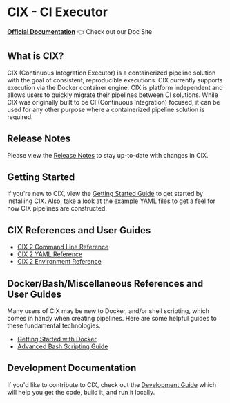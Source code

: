 # CIX - CI Executor

**[Official Documentation](https://opensource.salesforce.com/cix/)** 👈 Check out our Doc Site

## What is CIX?

CIX (Continuous Integration Executor) is a containerized pipeline solution with the goal of consistent, reproducible executions. CIX currently supports execution via the Docker container engine. CIX is platform independent and allows users to quickly migrate their pipelines between CI solutions. While CIX was originally built to be CI (Continuous Integration) focused, it can be used for any other purpose where a containerized pipeline solution is required.

## Release Notes

Please view the [Release Notes](https://opensource.salesforce.com/cix/#/release-notes) to stay up-to-date with changes in CIX.

## Getting Started

If you're new to CIX, view the [Getting Started Guide](https://opensource.salesforce.com/cix/#/getting-started/install) to get started by installing CIX. Also, take a look at the example YAML files to get a feel for how CIX pipelines are constructed.

## CIX References and User Guides

* [CIX 2 Command Line Reference](https://opensource.salesforce.com/cix/#/reference/cli)
* [CIX 2 YAML Reference](https://opensource.salesforce.com/cix/#/reference/yaml)
* [CIX 2 Environment Reference](https://opensource.salesforce.com/cix/#/reference/environment)

## Docker/Bash/Miscellaneous References and User Guides

Many users of CIX may be new to Docker, and/or shell scripting, which comes in handy when creating pipelines.
Here are some helpful guides to these fundamental technologies.

* [Getting Started with Docker](https://docs.docker.com/get-started/)
* [Advanced Bash Scripting Guide](http://tldp.org/LDP/abs/html/index.html)

## Development Documentation

If you'd like to contribute to CIX, check out the [Development Guide](https://opensource.salesforce.com/cix/#/development) which will help you get
the code, build it, and run it locally.
